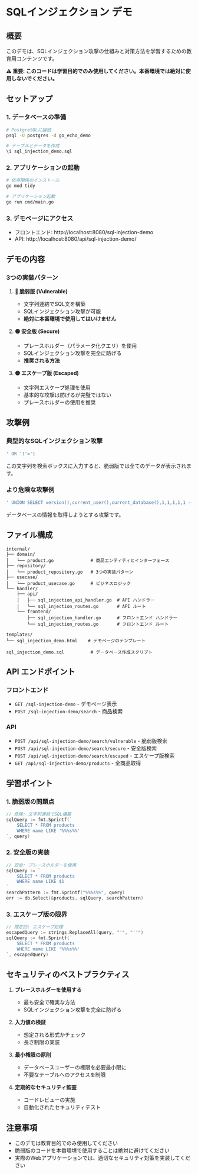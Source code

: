 # SQLインジェクション デモ

## 概要

このデモは、SQLインジェクション攻撃の仕組みと対策方法を学習するための教育用コンテンツです。

**⚠️ 重要: このコードは学習目的でのみ使用してください。本番環境では絶対に使用しないでください。**

## セットアップ

### 1. データベースの準備

```bash
# PostgreSQLに接続
psql -U postgres -d go_echo_demo

# テーブルとデータを作成
\i sql_injection_demo.sql
```

### 2. アプリケーションの起動

```bash
# 依存関係のインストール
go mod tidy

# アプリケーション起動
go run cmd/main.go
```

### 3. デモページにアクセス

- フロントエンド: http://localhost:8080/sql-injection-demo
- API: http://localhost:8080/api/sql-injection-demo/

## デモの内容

### 3つの実装パターン

1. **🔴 脆弱版 (Vulnerable)**
   - 文字列連結でSQL文を構築
   - SQLインジェクション攻撃が可能
   - **絶対に本番環境で使用してはいけません**

2. **🟢 安全版 (Secure)**
   - プレースホルダー（パラメータ化クエリ）を使用
   - SQLインジェクション攻撃を完全に防げる
   - **推奨される方法**

3. **🟡 エスケープ版 (Escaped)**
   - 文字列エスケープ処理を使用
   - 基本的な攻撃は防げるが完璧ではない
   - プレースホルダーの使用を推奨

## 攻撃例

### 典型的なSQLインジェクション攻撃

```sql
' OR '1'='1
```

この文字列を検索ボックスに入力すると、脆弱版では全てのデータが表示されます。

### より危険な攻撃例

```sql
' UNION SELECT version(),current_user(),current_database(),1,1,1,1,1 --
```

データベースの情報を取得しようとする攻撃です。

## ファイル構成

```
internal/
├── domain/
│   └── product.go              # 商品エンティティとインターフェース
├── repository/
│   └── product_repository.go   # 3つの実装パターン
├── usecase/
│   └── product_usecase.go      # ビジネスロジック
└── handler/
    ├── api/
    │   ├── sql_injection_api_handler.go  # API ハンドラー
    │   └── sql_injection_routes.go       # API ルート
    └── frontend/
        ├── sql_injection_handler.go      # フロントエンド ハンドラー
        └── sql_injection_routes.go       # フロントエンド ルート

templates/
└── sql_injection_demo.html    # デモページのテンプレート

sql_injection_demo.sql          # データベース作成スクリプト
```

## API エンドポイント

### フロントエンド

- `GET /sql-injection-demo` - デモページ表示
- `POST /sql-injection-demo/search` - 商品検索

### API

- `POST /api/sql-injection-demo/search/vulnerable` - 脆弱版検索
- `POST /api/sql-injection-demo/search/secure` - 安全版検索
- `POST /api/sql-injection-demo/search/escaped` - エスケープ版検索
- `GET /api/sql-injection-demo/products` - 全商品取得

## 学習ポイント

### 1. 脆弱版の問題点

```go
// 危険: 文字列連結でSQL構築
sqlQuery := fmt.Sprintf(`
    SELECT * FROM products 
    WHERE name LIKE '%%%s%%'
`, query)
```

### 2. 安全版の実装

```go
// 安全: プレースホルダーを使用
sqlQuery := `
    SELECT * FROM products 
    WHERE name LIKE $1
`
searchPattern := fmt.Sprintf("%%%s%%", query)
err := db.Select(&products, sqlQuery, searchPattern)
```

### 3. エスケープ版の限界

```go
// 限定的: エスケープ処理
escapedQuery := strings.ReplaceAll(query, "'", "''")
sqlQuery := fmt.Sprintf(`
    SELECT * FROM products 
    WHERE name LIKE '%%%s%%'
`, escapedQuery)
```

## セキュリティのベストプラクティス

1. **プレースホルダーを使用する**
   - 最も安全で確実な方法
   - SQLインジェクション攻撃を完全に防げる

2. **入力値の検証**
   - 想定される形式かチェック
   - 長さ制限の実装

3. **最小権限の原則**
   - データベースユーザーの権限を必要最小限に
   - 不要なテーブルへのアクセスを制限

4. **定期的なセキュリティ監査**
   - コードレビューの実施
   - 自動化されたセキュリティテスト

## 注意事項

- このデモは教育目的でのみ使用してください
- 脆弱版のコードを本番環境で使用することは絶対に避けてください
- 実際のWebアプリケーションでは、適切なセキュリティ対策を実装してください